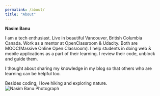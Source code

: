 ```yaml
---
permalink: /about/
title: "About"
---
```


**Nasim Banu**

I am a tech enthusiast. Live in beautiful Vancouver, British Columbia Canada. Work as a mentor at OpenClassroom & Udacity. Both are MOOC(Massive Online Open Classroom). I help students in doing web & mobile applications as a part of their learning. I review their code, unblock and guide them.

I thought about sharing my knowledge in my blog so that others who are learning can be helpful too.

Besides coding, I love hiking and exploring nature.
![Nasim Banu Photograph](/assets/images/Nasim_Photo.jpg/200x266)
